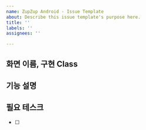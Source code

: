 ```yaml
---
name: ZupZup Android - Issue Template
about: Describe this issue template's purpose here.
title: ''
labels: ''
assignees: ''

---
```


## 화면 이름, 구현 Class 


## 기능 설명


## 필요 테스크
- [ ]
